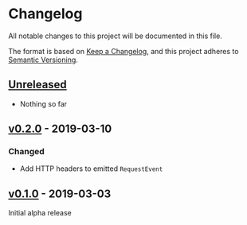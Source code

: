 # Changelog
All notable changes to this project will be documented in this file.

The format is based on [Keep a Changelog](https://keepachangelog.com/en/1.0.0/),
and this project adheres to [Semantic Versioning](https://semver.org/spec/v2.0.0.html).

## [Unreleased]
- Nothing so far

## [v0.2.0] - 2019-03-10

### Changed
- Add HTTP headers to emitted `RequestEvent`

## [v0.1.0] - 2019-03-03

Initial alpha release

[Unreleased]: https://github.com/go-joe/http-server/compare/v0.2.0...HEAD
[v0.2.0]: https://github.com/go-joe/http-server/compare/v0.1.0...v0.2.0
[v0.1.0]: https://github.com/go-joe/http-server/releases/tag/v0.1.0
